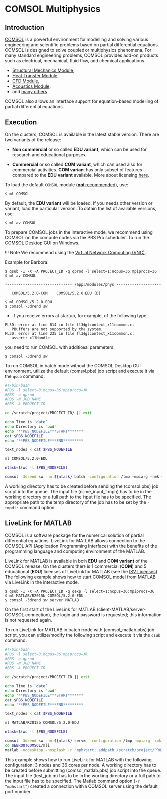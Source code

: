 # COMSOL Multiphysics

## Introduction

[COMSOL][a] is a powerful environment for modelling and solving various engineering and scientific problems based on partial differential equations. COMSOL is designed to solve coupled or multiphysics phenomena. For many standard engineering problems, COMSOL provides add-on products such as electrical, mechanical, fluid flow, and chemical applications.

* [Structural Mechanics Module][b],
* [Heat Transfer Module][c],
* [CFD Module][d],
* [Acoustics Module][e].
* and [many others][f]

COMSOL also allows an interface support for equation-based modelling of partial differential equations.

## Execution

On the clusters, COMSOL is available in the latest stable version. There are two variants of the release:

* **Non commercial** or so called **EDU variant**, which can be used for research and educational purposes.

* **Commercial** or so called **COM variant**, which can used also for commercial activities. **COM variant** has only subset of features compared to the **EDU variant** available. More about licensing [here][1].

To load the default `COMSOL` module ([**not** recommended][4]), use: 

```console
$ ml COMSOL
```

By default, the **EDU variant** will be loaded. If you needs other version or variant, load the particular version. To obtain the list of available versions, use:

```console
$ ml av COMSOL
```

To prepare COMSOL jobs in the interactive mode, we recommend using COMSOL on the compute nodes via the PBS Pro scheduler. To run the COMSOL Desktop GUI on Windows.

!!! Note
    We recommend using the [Virtual Network Computing (VNC)][2].

Example for Barbora:

```console
$ qsub -I -X -A PROJECT_ID -q qprod -l select=1:ncpus=36:mpiprocs=36
$ ml av COMSOL

------------------------------ /apps/modules/phys ------------------------------
   COMSOL/5.2.0-COM    COMSOL/5.2.0-EDU (D)

$ ml COMSOL/5.2.0-EDU
$ comsol -3drend sw
```

* If you receive errors at startup, for example, of the following type:

```console
FL3D: error at line 814 in file fl3dglcontext_x11common.c:
   PBuffers are not supported by the system.
FL3D: error at line 235 in file fl3dglcontext_x11common.c:
   assert: x11Handle
```

you need to run COMSOL with additional parameters:

```console
$ comsol -3drend sw
```

To run COMSOL in batch mode without the COMSOL Desktop GUI environment, utilize the default (comsol.pbs) job script and execute it via the `qsub` command:

```bash
#!/bin/bash
#PBS -l select=3:ncpus=36:mpiprocs=36
#PBS -q qprod
#PBS -N JOB_NAME
#PBS -A PROJECT_ID

cd /scratch/project/PROJECT_ID/ || exit

echo Time is `date`
echo Directory is `pwd`
echo '**PBS_NODEFILE***START*******'
cat $PBS_NODEFILE
echo '**PBS_NODEFILE***END*********'

text_nodes < cat $PBS_NODEFILE

ml COMSOL/5.2.0-EDU

ntask=$(wc -l $PBS_NODEFILE)

comsol -3drend sw -nn ${ntask} batch -configuration /tmp –mpiarg –rmk –mpiarg pbs -tmpdir /scratch/project/PROJECT_ID/ -inputfile name_input_f.mph -outputfile name_output_f.mph -batchlog name_log_f.log
```

A working directory has to be created before sending the (comsol.pbs) job script into the queue. The input file (name_input_f.mph) has to be in the working directory or a full path to the input file has to be specified. The appropriate path to the temp directory of the job has to be set by the `-tmpdir` command option.

## LiveLink for MATLAB

COMSOL is a software package for the numerical solution of partial differential equations. LiveLink for MATLAB allows connection to the COMSOL API (Application Programming Interface) with the benefits of the programming language and computing environment of the MATLAB.

LiveLink for MATLAB is available in both **EDU** and **COM** **variant** of the COMSOL release. On the clusters there is 1 commercial (**COM**) and 5 educational (**EDU**) licenses of LiveLink for MATLAB (see the [ISV Licenses][3]). The following example shows how to start COMSOL model from MATLAB via LiveLink in the interactive mode.

```console
$ qsub -I -X -A PROJECT_ID -q qexp -l select=1:ncpus=36:mpiprocs=36
$ ml MATLAB/R2015b COMSOL/5.2.0-EDU
$ comsol -3drend sw server MATLAB
```

On the first start of the LiveLink for MATLAB (client-MATLAB/server-COMSOL connection), the login and password is requested; this information is not requested again.

To run LiveLink for MATLAB in batch mode with (comsol_matlab.pbs) job script, you can utilize/modify the following script and execute it via the `qsub` command.

```bash
#!/bin/bash
#PBS -l select=3:ncpus=36:mpiprocs=36
#PBS -q qprod
#PBS -N JOB_NAME
#PBS -A PROJECT_ID

cd /scratch/project/PROJECT_ID || exit

echo Time is `date`
echo Directory is `pwd`
echo '**PBS_NODEFILE***START*******'
cat $PBS_NODEFILE
echo '**PBS_NODEFILE***END*********'

text_nodes < cat $PBS_NODEFILE

ml MATLAB/R2015b COMSOL/5.2.0-EDU

ntask=$(wc -l $PBS_NODEFILE)

comsol -3drend sw -nn ${ntask} server -configuration /tmp -mpiarg -rmk -mpiarg pbs -tmpdir /scratch/project/PROJECT_ID &
cd $EBROOTCOMSOL/mli
matlab -nodesktop -nosplash -r "mphstart; addpath /scratch/project/PROJECT_ID; test_job"
```

This example shows how to run LiveLink for MATLAB with the following configuration: 3 nodes and 36 cores per node. A working directory has to be created before submitting (comsol_matlab.pbs) job script into the queue. The input file (test_job.m) has to be in the working directory or a full path to the input file has to be specified. The Matlab command option (`-r ”mphstart”`) created a connection with a COMSOL server using the default port number.

[1]: licensing-and-available-versions.md
[2]: ../../../general/accessing-the-clusters/graphical-user-interface/x-window-system.md
[3]: ../../isv_licenses.md
[4]: ../modules/lmod/

[a]: http://www.comsol.com
[b]: http://www.comsol.com/structural-mechanics-module
[c]: http://www.comsol.com/heat-transfer-module
[d]: http://www.comsol.com/cfd-module
[e]: http://www.comsol.com/acoustics-module
[f]: http://www.comsol.com/products
